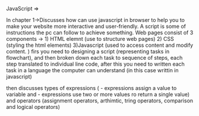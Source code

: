 JavaScript =>

In chapter 1->Discusses how can use javascript in browser to help you to make your website more interactive and user-friendly. A script is some of instructions the pc can follow to achieve something. 
Web pages consist of 3 components -> 1) HTML elemnt (use to structure web pages) 2) CSS (styling the html elements) 3)Javascript (used to access content and modify content.
)
firs you need to designing a script (representing tasks in flowchart), and then broken down each task to sequence of steps, each step translated to individual line code, after this you need to written each task in a language the computer can understand (in this case writtin in javascript)

then discusses types of expressions ( - expressions assign a value to variable and - expressions use two or more values ro return a single value)  and  operators (assignment operators, arthimtic, tring operators, comparison and logical operators)

